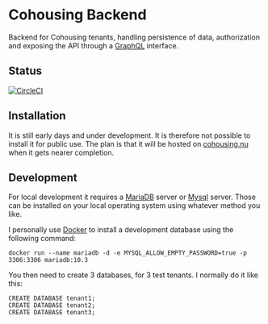 Cohousing Backend
=================

Backend for Cohousing tenants, handling persistence of data, authorization and
exposing the API through a [GraphQL][graphql] interface.

Status
------

[![CircleCI](https://circleci.com/gh/cohousing/cohousing-graphql-api/tree/master.svg?style=svg)](https://circleci.com/gh/cohousing/cohousing-graphql-api/tree/master)

Installation
------------

It is still early days and under development. It is therefore not possible to
install it for public use. The plan is that it will be hosted on
[cohousing.nu][cohousing.nu] when it gets nearer completion.

Development
-----------

For local development it requires a [MariaDB][mariadb] server or [Mysql][mysql]
server. Those can be installed on your local operating system using whatever 
method you like. 

I personally use [Docker][docker] to install a development database using the
following command:

```
docker run --name mariadb -d -e MYSQL_ALLOW_EMPTY_PASSWORD=true -p 3306:3306 mariadb:10.3
```

You then need to create 3 databases, for 3 test tenants. I normally do it like this:

```
CREATE DATABASE tenant1;
CREATE DATABASE tenant2;
CREATE DATABASE tenant3;
```

[graphql]: http://graphql.org
[cohousing.nu]: http://cohousing.nu
[mariadb]: https://mariadb.org
[mysql]: https://www.mysql.com
[docker]: https://www.docker.com
